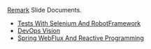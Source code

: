 [Remark](remarkjs.com) Slide Documents.

- [Tests With Selenium And RobotFramework](https://sh1nj1.github.io/slides/slide.html?slideFile=test-with-selenium-robotframework.md)
- [DevOps Vision](https://sh1nj1.github.io/slides/slide.html?slideFile=devops-vision.md)
- [Spring WebFlux And Reactive Programming](https://sh1nj1.github.io/slides/slide.html?slideFile=spring-webflux-and-reactive-programming.md)

